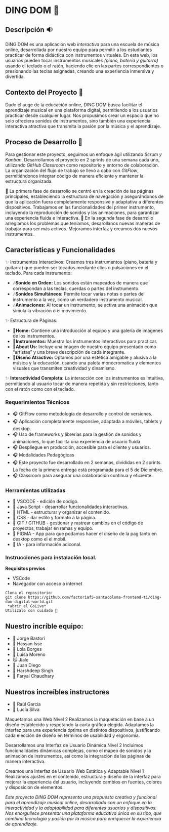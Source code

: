 # DING DOM 🎼

## Descripción 🔉 
DING DOM es una aplicación web *interactiva* para una escuela de música online, desarrollada por nuestro equipo para permitir a los estudiantes practicar de forma didáctica con instrumentos virtuales. En esta web, los usuarios pueden tocar instrumentos musicales *(piano, batería y guitarra)* usando el teclado o el ratón, haciendo clic en las partes correspondientes o presionando las teclas asignadas, creando una experiencia inmersiva y divertida.

## Contexto del Proyecto 🎹

Dado el auge de la educación online, DING DOM busca facilitar el aprendizaje musical en una plataforma digital, permitiendo a los usuarios practicar desde cualquier lugar. Nos propusimos crear un espacio que no solo ofreciera sonidos de instrumentos, sino también una experiencia interactiva atractiva que transmita la pasión por la música y el aprendizaje.

## Proceso de Desarrollo 🎤
Para gestionar este proyecto, seguimos un enfoque ágil utilizando *Scrum y Kanban*. Desarrollamos el proyecto en 2 sprints de una semana cada uno, utilizando *GitHub Classroom* como repositorio y entorno de colaboración. La organización del flujo de trabajo se llevó a cabo con *GitFlow*, permitiéndonos integrar código de manera eficiente y mantener la estructura organizada.

 🚀 La primera fase de desarrollo se centró en la creación de las páginas principales, estableciendo la estructura de navegación y asegurándonos de que la aplicación fuera completamente responsive y adaptativa a diferentes dispositivos. Trabajamos en las funcionalidades del primer instrumento, incluyendo la reproducción de sonidos y las animaciones, para garantizar una experiencia fluida e interactiva. 
 🚀 En la segunda fase de desarrollo arreglamos los problemas que teníamos, desarollanos nuevas maneras de trabajar para ser más activos. Mejoramos interfaz y creamos dos nuevos instrumentos.

## Características y Funcionalidades

✨ Instrumentos Interactivos: Creamos tres instrumentos (piano, batería y guitarra) que pueden ser tocados mediante clics o pulsaciones en el teclado. 
Para cada instrumento:

* 🎶**Sonido en Orden:** Los sonidos están mapeados de manera que correspondan a las teclas, cuerdas o partes del instrumento.
* 🎶**Sonidos Simultáneos:** Permite tocar varias notas o partes del instrumento a la vez, como un verdadero instrumento musical.
* 🎶**Animaciones:** Al tocar un instrumento, se activa una animación que simula la vibración o el movimiento.

  
✨  Estructura de Páginas:

* 🎵**Home:** Contiene una introducción al equipo y una galería de imágenes de los instrumentos.
* 🎵**Instrumentos:** Muestra los instrumentos interactivos para practicar.
* 🎵**About Us:** Incluye una imagen de nuestro equipo presentado como “artistas” y una breve descripción de cada integrante.
* 🎵**Diseño Atractivo:** Optamos por una estética amigable y alusiva a la música y la educación, usando una paleta monocromatica y elementos visuales que transmiten creatividad y dinamismo.

✨ **Interactividad Completa:** La interacción con los instrumentos es intuitiva, permitiendo al usuario tocar de manera repetida y sin restricciones, tanto con el ratón como con el teclado.

### Requerimientos Técnicos
* 🎧 GitFlow como metodología de desarrollo y control de versiones.
* 🎧 Aplicación completamente responsive, adaptada a móviles, tablets y desktop.
* 🎧 Uso de frameworks y librerías para la gestión de sonidos y animaciones, lo que facilita una experiencia de usuario fluida.
* 🎧 Despliegue en producción, accesible para el cliente y usuarios.
* 🎧 Modalidades Pedagógicas
* 🎧 Este proyecto fue desarrollado en 2 semanas, divididas en 2 sprints. La fecha de la primera entrega está programada para el 5 de Diciembre. 
* 🎧 Classroom para asegurar una colaboración continua y eficiente.

### Herramientas utilizadas
* 🎸 VSCODE - edición de codigo.
* 🎸 Java Script - desarrollar funcionalidades interactivas.
* 🎸 HTML - estructurar y organizar el contenido.
* 🎸 CSS - dar estilo y formato a la página.
* 🎸 GIT / GITHUB - gestionar y rastrear cambios en el código de proyectos, trabajar en ramas y equipo.
* 🎸 FIGMA - App para que podamos hacer el diseño de la pag tanto en desktop como el el mobil.
* 🎸 IA - para información adiconal.

### Instrucciones para instalación local.

**Requisitos previos**
* VSCode
* Navegador con acceso a internet

```
Clona el repositorio:
git clone https://github.com/factoriaf5-santacoloma-frontend-ti/ding-dom-digital-world.git
 *abrir el GoLive*
Utilizalo con cuidado 🌈
```

## Nuestro incríble equipo:
* 🐺 Jorge Bastorí
* 🐴 Hassan Isse
* 🐝 Lola Borges
* 🐧 Luisa Moreno
* 🐱 Jiale
* 🐨 Juan Diego
* 🐉 Harshdeep Singh
* 🐣 Faryal Chaudhary
 

## Nuestros increíbles instructores
* 🐪 Raúl Garcia
* 🐴 Lucía Silva


Maquetamos una Web Nivel 2
Realizamos la maquetación en base a un diseño establecido y respetando la carta gráfica elegida. Adaptamos la interfaz para una experiencia óptima en distintos dispositivos, justificando cada elección de diseño en términos de usabilidad y ergonomía.

Desarrollamos una Interfaz de Usuario Dinámica Nivel 2
Incluimos funcionalidades dinámicas complejas, como el mapeo de sonidos y la animación de instrumentos, así como la integración de las páginas de manera interactiva.

Creamos una Interfaz de Usuario Web Estática y Adaptable Nivel 1
Realizamos ajustes en el contenido, estructura y diseño de la interfaz para mejorar la experiencia del usuario, incluyendo cambios en fuentes, colores y disposición de elementos.

*Este proyecto DING DOM representa una propuesta creativa y funcional para el aprendizaje musical online, desarrollada con un enfoque en la interactividad y la adaptabilidad para diferentes usuarios y dispositivos. Nos enorgullece presentar una plataforma educativa única en su tipo, que combina tecnología y pasión por la música para enriquecer la experiencia de aprendizaje.*






